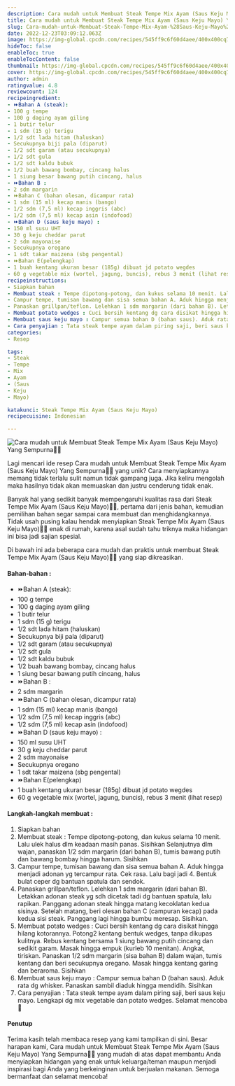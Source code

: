 ```yaml
---
description: Cara mudah untuk Membuat Steak Tempe Mix Ayam (Saus Keju Mayo) Yang Sempurna"
title: Cara mudah untuk Membuat Steak Tempe Mix Ayam (Saus Keju Mayo) Yang Sempurna
slug: Cara-mudah-untuk-Membuat-Steak-Tempe-Mix-Ayam-%28Saus-Keju-Mayo%29-Yang-Sempurna
date: 2022-12-23T03:09:12.063Z
image: https://img-global.cpcdn.com/recipes/545ff9c6f60d4aee/400x400cq70/photo.jpg
hideToc: false
enableToc: true
enableTocContent: false
thumbnail: https://img-global.cpcdn.com/recipes/545ff9c6f60d4aee/400x400cq70/photo.jpg
cover: https://img-global.cpcdn.com/recipes/545ff9c6f60d4aee/400x400cq70/photo.jpg
author: admin
ratingvalue: 4.8
reviewcount: 124
recipeingredient:
- ⏩Bahan A (steak):
- 100 g tempe
- 100 g daging ayam giling
- 1 butir telur
- 1 sdm (15 g) terigu
- 1/2 sdt lada hitam (haluskan)
- Secukupnya biji pala (diparut)
- 1/2 sdt garam (atau secukupnya)
- 1/2 sdt gula
- 1/2 sdt kaldu bubuk
- 1/2 buah bawang bombay, cincang halus
- 1 siung besar bawang putih cincang, halus
- ⏩Bahan B :
- 2 sdm margarin
- ⏩Bahan C (bahan olesan, dicampur rata)
- 1 sdm (15 ml) kecap manis (bango)
- 1/2 sdm (7,5 ml) kecap inggris (abc)
- 1/2 sdm (7,5 ml) kecap asin (indofood)
- ⏩Bahan D (saus keju mayo) :
- 150 ml susu UHT
- 30 g keju cheddar parut
- 2 sdm mayonaise
- Secukupnya oregano
- 1 sdt takar maizena (sbg pengental)
- ⏩Bahan E(pelengkap)
- 1 buah kentang ukuran besar (185g) dibuat jd potato wegdes
- 60 g vegetable mix (wortel, jagung, buncis), rebus 3 menit (lihat resep)
recipeinstructions:
- Siapkan bahan
- Membuat steak : Tempe dipotong-potong, dan kukus selama 10 menit. Lalu ulek halus dlm keadaan masih panas. Sisihkan Selanjutnya dlm wajan, panaskan 1/2 sdm margarin (dari bahan B), tumis bawang putih dan bawang bombay hingga harum. Sisihkan
- Campur tempe, tumisan bawang dan sisa semua bahan A. Aduk hingga menjadi adonan yg tercampur rata. Cek rasa. Lalu bagi jadi 4. Bentuk bulat ceper dg bantuan spatula dan sendok.
- Panaskan grillpan/teflon. Lelehkan 1 sdm margarin (dari bahan B). Letakkan adonan steak yg sdh dicetak tadi dg bantuan spatula, lalu rapikan. Panggang adonan steak hingga matang kecoklatan kedua sisinya. Setelah matang, beri olesan bahan C (campuran kecap) pada kedua sisi steak. Panggang lagi hingga bumbu meresap. Sisihkan.
- Membuat potato wedges : Cuci bersih kentang dg cara disikat hingga hilang kotorannya. Potong2 kentang bentuk wedges, tanpa dikupas kulitnya. Rebus kentang bersama 1 siung bawang putih cincang dan sedikit garam. Masak hingga empuk (kurleb 10 menitan). Angkat, tiriskan. Panaskan 1/2 sdm margarin (sisa bahan B) dalam wajan, tumis kentang dan beri secukupnya oregano. Masak hingga kentang garing dan beraroma. Sisihkan
- Membuat saus keju mayo : Campur semua bahan D (bahan saus). Aduk rata dg whisker. Panaskan sambil diaduk hingga mendidih. Sisihkan
- Cara penyajian : Tata steak tempe ayam dalam piring saji, beri saus keju mayo. Lengkapi dg mix vegetable dan potato wedges. Selamat mencoba 🙏
categories:
- Resep

tags:
- Steak
- Tempe
- Mix
- Ayam
- (Saus
- Keju
- Mayo)

katakunci: Steak Tempe Mix Ayam (Saus Keju Mayo)
recipecuisine: Indonesian

---
```


![Cara mudah untuk Membuat Steak Tempe Mix Ayam (Saus Keju Mayo) Yang Sempurna👩‍🍳](https://img-global.cpcdn.com/recipes/545ff9c6f60d4aee/400x400cq70/photo.jpg)

Lagi mencari ide resep Cara mudah untuk Membuat Steak Tempe Mix Ayam (Saus Keju Mayo) Yang Sempurna👩‍🍳 yang unik? Cara menyiapkannya memang tidak terlalu sulit namun tidak gampang juga. Jika keliru mengolah maka hasilnya tidak akan memuaskan dan justru cenderung tidak enak.

Banyak hal yang sedikit banyak mempengaruhi kualitas rasa dari Steak Tempe Mix Ayam (Saus Keju Mayo)👩‍🍳, pertama dari jenis bahan, kemudian pemilihan bahan segar sampai cara membuat dan menghidangkannya. Tidak usah pusing kalau hendak menyiapkan Steak Tempe Mix Ayam (Saus Keju Mayo)👩‍🍳 enak di rumah, karena asal sudah tahu triknya maka hidangan ini bisa jadi sajian spesial.

Di bawah ini ada beberapa cara mudah dan praktis untuk membuat Steak Tempe Mix Ayam (Saus Keju Mayo)👩‍🍳 yang siap dikreasikan.

<!--inarticleads1-->

#### Bahan-bahan :

- ⏩Bahan A (steak):
- 100 g tempe
- 100 g daging ayam giling
- 1 butir telur
- 1 sdm (15 g) terigu
- 1/2 sdt lada hitam (haluskan)
- Secukupnya biji pala (diparut)
- 1/2 sdt garam (atau secukupnya)
- 1/2 sdt gula
- 1/2 sdt kaldu bubuk
- 1/2 buah bawang bombay, cincang halus
- 1 siung besar bawang putih cincang, halus
- ⏩Bahan B :
- 2 sdm margarin
- ⏩Bahan C (bahan olesan, dicampur rata)
- 1 sdm (15 ml) kecap manis (bango)
- 1/2 sdm (7,5 ml) kecap inggris (abc)
- 1/2 sdm (7,5 ml) kecap asin (indofood)
- ⏩Bahan D (saus keju mayo) :
- 150 ml susu UHT
- 30 g keju cheddar parut
- 2 sdm mayonaise
- Secukupnya oregano
- 1 sdt takar maizena (sbg pengental)
- ⏩Bahan E(pelengkap)
- 1 buah kentang ukuran besar (185g) dibuat jd potato wegdes
- 60 g vegetable mix (wortel, jagung, buncis), rebus 3 menit (lihat resep)

<!--inarticleads2-->

#### Langkah-langkah membuat :

1. Siapkan bahan
1. Membuat steak : Tempe dipotong-potong, dan kukus selama 10 menit. Lalu ulek halus dlm keadaan masih panas. Sisihkan Selanjutnya dlm wajan, panaskan 1/2 sdm margarin (dari bahan B), tumis bawang putih dan bawang bombay hingga harum. Sisihkan
1. Campur tempe, tumisan bawang dan sisa semua bahan A. Aduk hingga menjadi adonan yg tercampur rata. Cek rasa. Lalu bagi jadi 4. Bentuk bulat ceper dg bantuan spatula dan sendok.
1. Panaskan grillpan/teflon. Lelehkan 1 sdm margarin (dari bahan B). Letakkan adonan steak yg sdh dicetak tadi dg bantuan spatula, lalu rapikan. Panggang adonan steak hingga matang kecoklatan kedua sisinya. Setelah matang, beri olesan bahan C (campuran kecap) pada kedua sisi steak. Panggang lagi hingga bumbu meresap. Sisihkan.
1. Membuat potato wedges : Cuci bersih kentang dg cara disikat hingga hilang kotorannya. Potong2 kentang bentuk wedges, tanpa dikupas kulitnya. Rebus kentang bersama 1 siung bawang putih cincang dan sedikit garam. Masak hingga empuk (kurleb 10 menitan). Angkat, tiriskan. Panaskan 1/2 sdm margarin (sisa bahan B) dalam wajan, tumis kentang dan beri secukupnya oregano. Masak hingga kentang garing dan beraroma. Sisihkan
1. Membuat saus keju mayo : Campur semua bahan D (bahan saus). Aduk rata dg whisker. Panaskan sambil diaduk hingga mendidih. Sisihkan
1. Cara penyajian : Tata steak tempe ayam dalam piring saji, beri saus keju mayo. Lengkapi dg mix vegetable dan potato wedges. Selamat mencoba 🙏

#### Penutup

Terima kasih telah membaca resep yang kami tampilkan di sini. Besar harapan kami, Cara mudah untuk Membuat Steak Tempe Mix Ayam (Saus Keju Mayo) Yang Sempurna👩‍🍳 yang mudah di atas dapat membantu Anda menyiapkan hidangan yang enak untuk keluarga/teman maupun menjadi inspirasi bagi Anda yang berkeinginan untuk berjualan makanan. Semoga bermanfaat dan selamat mencoba!